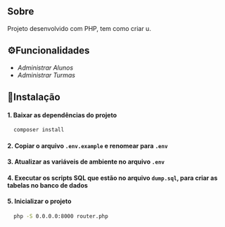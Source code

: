 ## Sobre
Projeto desenvolvido com PHP, tem como criar u.

## ⚙️Funcionalidades
- *Administrar Alunos*
- *Administrar Turmas*

## 🔧Instalação

#### 1. Baixar as dependências do projeto
```bash
  composer install
```
#### 2. Copiar o arquivo `.env.example` e renomear para `.env`

#### 3. Atualizar as variáveis de ambiente no arquivo `.env`

#### 4. Executar os scripts SQL que estão no arquivo `dump.sql`, para criar as tabelas no banco de dados

#### 5. Inicializar o projeto
```bash
  php -S 0.0.0.0:8000 router.php
```